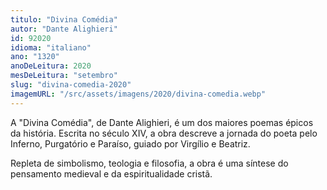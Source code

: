 ```yaml
---
titulo: "Divina Comédia"
autor: "Dante Alighieri"
id: 92020
idioma: "italiano"
ano: "1320"
anoDeLeitura: 2020
mesDeLeitura: "setembro"
slug: "divina-comedia-2020"
imagemURL: "/src/assets/imagens/2020/divina-comedia.webp"
---
```


A "Divina Comédia", de Dante Alighieri, é um dos maiores poemas épicos da história. Escrita no século XIV, a obra descreve a jornada do poeta pelo Inferno, Purgatório e Paraíso, guiado por Virgílio e Beatriz.

Repleta de simbolismo, teologia e filosofia, a obra é uma síntese do pensamento medieval e da espiritualidade cristã.
